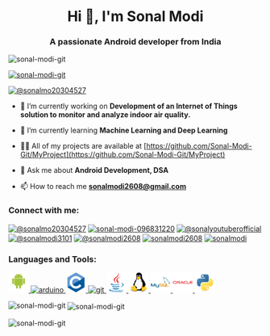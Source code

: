 <h1 align="center">Hi 👋, I'm Sonal Modi</h1>
<h3 align="center">A passionate Android developer from India</h3>

<p align="left"> <img src="https://komarev.com/ghpvc/?username=sonal-modi-git&label=Profile%20views&color=0e75b6&style=flat" alt="sonal-modi-git" /> </p>

<p align="left"> <a href="https://github.com/ryo-ma/github-profile-trophy"><img src="https://github-profile-trophy.vercel.app/?username=sonal-modi-git" alt="sonal-modi-git" /></a> </p>

<p align="left"> <a href="https://twitter.com/@sonalmo20304527" target="blank"><img src="https://img.shields.io/twitter/follow/@sonalmo20304527?logo=twitter&style=for-the-badge" alt="@sonalmo20304527" /></a> </p>

- 🔭 I’m currently working on **Development of an Internet of Things solution to monitor and analyze indoor air quality.**

- 🌱 I’m currently learning **Machine Learning and Deep Learning**

- 👨‍💻 All of my projects are available at [https://github.com/Sonal-Modi-Git/MyProject](https://github.com/Sonal-Modi-Git/MyProject)

- 💬 Ask me about **Android Development, DSA**

- 📫 How to reach me **sonalmodi2608@gmail.com**

<h3 align="left">Connect with me:</h3>
<p align="left">
<a href="https://twitter.com/@sonalmo20304527" target="blank"><img align="center" src="https://raw.githubusercontent.com/rahuldkjain/github-profile-readme-generator/master/src/images/icons/Social/twitter.svg" alt="@sonalmo20304527" height="30" width="40" /></a>
<a href="https://linkedin.com/in/sonal-modi-096831220" target="blank"><img align="center" src="https://raw.githubusercontent.com/rahuldkjain/github-profile-readme-generator/master/src/images/icons/Social/linked-in-alt.svg" alt="sonal-modi-096831220" height="30" width="40" /></a>
<a href="https://instagram.com/@sonalyoutuberofficial" target="blank"><img align="center" src="https://raw.githubusercontent.com/rahuldkjain/github-profile-readme-generator/master/src/images/icons/Social/instagram.svg" alt="@sonalyoutuberofficial" height="30" width="40" /></a>
<a href="https://www.youtube.com/c/@sonalmodi3101" target="blank"><img align="center" src="https://raw.githubusercontent.com/rahuldkjain/github-profile-readme-generator/master/src/images/icons/Social/youtube.svg" alt="@sonalmodi3101" height="30" width="40" /></a>
<a href="https://www.hackerrank.com/@sonalmodi2608" target="blank"><img align="center" src="https://raw.githubusercontent.com/rahuldkjain/github-profile-readme-generator/master/src/images/icons/Social/hackerrank.svg" alt="@sonalmodi2608" height="30" width="40" /></a>
<a href="https://www.leetcode.com/sonalmodi2608" target="blank"><img align="center" src="https://raw.githubusercontent.com/rahuldkjain/github-profile-readme-generator/master/src/images/icons/Social/leet-code.svg" alt="sonalmodi2608" height="30" width="40" /></a>
<a href="https://auth.geeksforgeeks.org/user/sonalmodi" target="blank"><img align="center" src="https://raw.githubusercontent.com/rahuldkjain/github-profile-readme-generator/master/src/images/icons/Social/geeks-for-geeks.svg" alt="sonalmodi" height="30" width="40" /></a>
</p>

<h3 align="left">Languages and Tools:</h3>
<p align="left"> <a href="https://developer.android.com" target="_blank" rel="noreferrer"> <img src="https://raw.githubusercontent.com/devicons/devicon/master/icons/android/android-original-wordmark.svg" alt="android" width="40" height="40"/> </a> <a href="https://www.arduino.cc/" target="_blank" rel="noreferrer"> <img src="https://cdn.worldvectorlogo.com/logos/arduino-1.svg" alt="arduino" width="40" height="40"/> </a> <a href="https://www.cprogramming.com/" target="_blank" rel="noreferrer"> <img src="https://raw.githubusercontent.com/devicons/devicon/master/icons/c/c-original.svg" alt="c" width="40" height="40"/> </a> <a href="https://git-scm.com/" target="_blank" rel="noreferrer"> <img src="https://www.vectorlogo.zone/logos/git-scm/git-scm-icon.svg" alt="git" width="40" height="40"/> </a> <a href="https://www.java.com" target="_blank" rel="noreferrer"> <img src="https://raw.githubusercontent.com/devicons/devicon/master/icons/java/java-original.svg" alt="java" width="40" height="40"/> </a> <a href="https://www.linux.org/" target="_blank" rel="noreferrer"> <img src="https://raw.githubusercontent.com/devicons/devicon/master/icons/linux/linux-original.svg" alt="linux" width="40" height="40"/> </a> <a href="https://www.mysql.com/" target="_blank" rel="noreferrer"> <img src="https://raw.githubusercontent.com/devicons/devicon/master/icons/mysql/mysql-original-wordmark.svg" alt="mysql" width="40" height="40"/> </a> <a href="https://www.oracle.com/" target="_blank" rel="noreferrer"> <img src="https://raw.githubusercontent.com/devicons/devicon/master/icons/oracle/oracle-original.svg" alt="oracle" width="40" height="40"/> </a> <a href="https://www.python.org" target="_blank" rel="noreferrer"> <img src="https://raw.githubusercontent.com/devicons/devicon/master/icons/python/python-original.svg" alt="python" width="40" height="40"/> </a> </p>

<p><img align="left" src="https://github-readme-stats.vercel.app/api/top-langs?username=sonal-modi-git&show_icons=true&locale=en&layout=compact" alt="sonal-modi-git" /></p>

<p>&nbsp;<img align="center" src="https://github-readme-stats.vercel.app/api?username=sonal-modi-git&show_icons=true&locale=en" alt="sonal-modi-git" /></p>

<p><img align="center" src="https://github-readme-streak-stats.herokuapp.com/?user=sonal-modi-git&" alt="sonal-modi-git" /></p>
